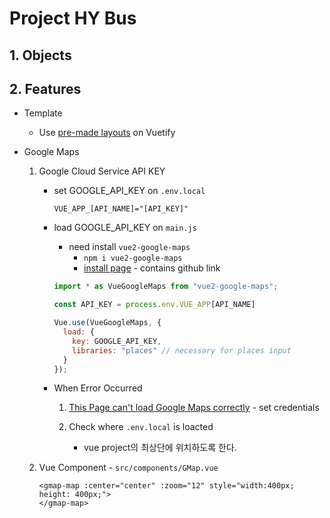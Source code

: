 # Project HY Bus

## 1. Objects





## 2. Features

- Template 

  - Use [pre-made layouts](https://vuetifyjs.com/en/getting-started/pre-made-layouts) on Vuetify

- Google Maps

  1. Google Cloud Service API KEY

     - set GOOGLE_API_KEY on `.env.local`

       ```
       VUE_APP_[API_NAME]="[API_KEY]"
       ```

     - load GOOGLE_API_KEY on `main.js`

       - need install `vue2-google-maps`
         - `npm i vue2-google-maps`
         - [install page](https://www.npmjs.com/package/vue2-google-maps) - contains github link

       ```javascript
       import * as VueGoogleMaps from "vue2-google-maps";
       
       const API_KEY = process.env.VUE_APP[API_NAME]
       
       Vue.use(VueGoogleMaps, {
         load: {
           key: GOOGLE_API_KEY,
           libraries: "places" // necessary for places input
         }
       });
       ```

     - When Error Occurred

       1. [This Page can't load Google Maps correctly](https://www.thewordcracker.com/basic/구글지도가-제대로-로드되지-않는-문제/) - set credentials

       2. Check where `.env.local` is loacted

          - vue project의 최상단에 위치하도록 한다.

          

  2. Vue Component - `src/components/GMap.vue`

     ```vue
     <gmap-map :center="center" :zoom="12" style="width:400px;  height: 400px;">
     </gmap-map>
     ```

     